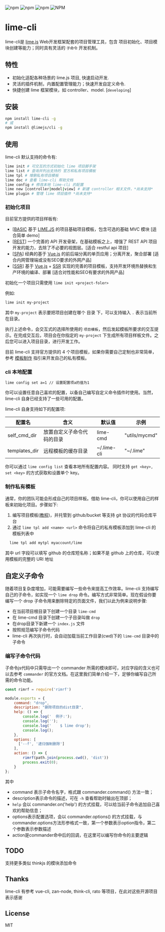 ![npm](https://img.shields.io/npm/v/lime-cli.svg) ![npm](https://img.shields.io/npm/dw/lime-cli.svg?label=lime-cli) ![npm](https://img.shields.io/npm/dw/@limejs/cli.svg?label=%40limejs%2Fcli) ![NPM](https://img.shields.io/npm/l/lime-cli.svg)


lime-cli
======

lime-cli是 [lime.js](https://github.com/limejs/lime) Web开发框架配套的项目管理工具，包含 项目初始化、项目模块创建等能力；同时具有灵活的 `子命令` 开发机制。

## 特性

* 初始化适配各种场景的 lime.js 项目, 快速启动开发.
* 灵活的插件机制，内置配置管理能力；快速开发自定义命令.
* 快捷创建 lime 框架模块，如 controller、model. [`developing`]

## 安装

``` bash
npm install lime-cli -g
# 或
npm install @limejs/cli -g
```

## 使用

lime-cli 默认支持的命令有:

```bash
lime init # 可交互的方式初始化 lime 项目脚手架
lime list # 查询并列出支持的 官方和私有项目模板
lime tpl # 增删私有项目模板
lime doc # 查看 lime-cli 帮助文档
lime config # 修改本地 lime-cli 的配置
lime new [controller|model|view] # 新建 controller 相关文件，*尚未支持*
lime plugin # 管理 lime 项目插件 *尚未支持*
```

### 初始化项目

目前官方提供的项目样板有:

* [[BASIC](https://github.com/limejs/lime-template-basic) 基于 [LIME.JS](//github.com/limejs/lime) 的项目基础项目模板，包含可选的基础 MVC 模块 [适合简单 demo]
* [[REST](https://github.com/limejs/lime-template-api)] 一个完善的 API 开发骨架，在基础模板之上，增强了 REST API 项目开发的能力，去除了不必要的视图层。[适合 restful api 项目]
* [[SPA](https://github.com/limejs/lime-template-spa)] 经典的基于 [Vue.js](https://cn.vuejs.org/) 的前后端分离的单页应用；分离开发，聚合部署 [适合内网管理端或没有SEO要求的外网产品]
* [[SSR](https://github.com/limejs/lime-template-ssr)] 基于 [Vue.js](https://cn.vuejs.org/) + [SSR](https://ssr.vuejs.org) 实现的完善的项目模板，支持开发环境热替换和生产环境的编译、部署 [适合对性能和SEO有要求的外网产品]

初始化一个项目只需使用 `lime init <project-foler>`

例如:

```bash
lime init my-project
```

其中 `my-project` 表示要把项目创建在哪个 目录 下，可以支持输入 `.` 表示当前所在目录。

执行上述命令，会交互式的选择所使用的 `项目模板`，然后发起模板所要求的交互提示。在完成交互后，项目会在你指定的 `my-project` 下生成所有项目样板文件。之后您可以进入项目目录，进行开发工作。

目前 lime-cli 支持官方提供的 4 个项目模板，如果你需要自己定制也非常简单，参考 [模板制作](./TEMPLATE.md) 指引来开发自己的私有模板。

### cli 本地配置

```bash
lime config set a=1 // 设置配置项a的值为1
```

你可以设置任意自己喜欢的配置，以备自己编写自定义命令插件时使用。当然，lime-cli 自身已经支持了一些可用的配置。

lime-cli 自身支持如下的配置项:

配置名   |   含义|默认值|示例
-----   |  ---  |----|---
self_cmd_dir|放置自定义子命令代码的目录|lime-cmd|"utils/mycmd"
templates_dir|远程模板的缓存目录|~/.lime-cli|"~/.lime"

你可以通过 `lime config list` 查看本地所有配置内容。 同时支持 `get <key>, set <key>` 的方式获取和设置单个 key。

### 制作私有模板

通常，你的团队可能会形成自己的项目样板。借助 lime-cli，你可以使用自己的样板来初始化项目。步骤如下:

1. 编写项目模板([教程](./TEMPLATE.md))，并托管到 github/bucket 等支持 git 协议的代码仓库平台
2. 通过 `lime tpl add <name> <url>` 命令将自己的私有模板添加到 lime-cli 的模板列表中

```bash
  lime tpl add mytpl myaccount/lime
```

其中 url 字段可以填写 github 的仓库短名称；如果不是 github 上的仓库，可以使用模板的完整的 URI 地址

## 自定义子命令

随着项目复杂度增加，可能需要编写一些命令来提高工作效率。lime-cli 支持编写自己的子命令，如实现一个 `lime drop` 命令。编写方式非常简单。现在假设你要编写一个 drop 子命令用来删除特定的页面文件，我们以此为例来说明步骤:

* 在当前项目根目录下创建一个目录 `lime-cmd`
* 在 lime-cmd 目录下创建一个子目录叫做 `drop`
* 在drop目录下新建一个 `index.js` 文件
* 按照规范编写子命令代码
* lime-cli 再次执行时，会自动加载当前工作目录(cwd)下的 `lime-cmd` 目录中的子命令

### 编写子命令代码

子命令js代码中只需导出一个 commander 所需的模块即可，对应字段的含义也可以去参考 `commander` 的官方文档。在这里我们简单介绍一下，足够你编写自己所需的命令功能。

```js
const rimrf = require('rimrf')

module.exports = {
    command: "drop",
    description: "删除项目的dist目录",
    help: () => {
        console.log('  例子:');
        console.log('');
        console.log('    $ lime drop');
        console.log();
    },
    options: [
      ['--f', '递归强制删除']
    ],
    action: () => {
        rimrf(path.join(process.cwd(), 'dist'))
        process.exit(0);
    }
};
```

其中

* command 表示子命令名字，格式跟 commander.command() 方法一致；
* description表示命令的描述，可在 `-h` 查看帮助时输出在顶部；
* `help` 会以 commander.on('help') 的方式挂载，可以给当前子命令追加自己喜欢的帮助信息；
* options表示配置选项，会以 commander.options() 的方式挂载，与 commander.options方法形参格式一致，第一个参数表示option指令，第二个参数表示参数描述
* action是commander命中后的回调，在这里可以编写你命令的主要逻辑


## TODO

支持更多类似 thinkjs 的模块添加命令

## Thanks

lime-cli 有参考 vue-cli, zan-node, think-cli, rato 等项目，在此对这些开源项目表示感谢

## License
MIT
